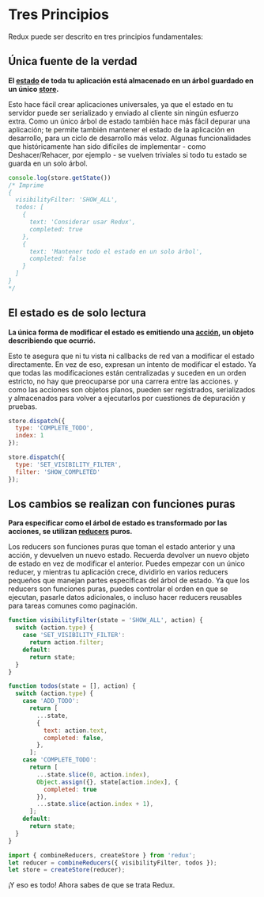 # Tres Principios

Redux puede ser descrito en tres principios fundamentales:

## Única fuente de la verdad
**El [estado](glosario#estado) de toda tu aplicación está almacenado en un árbol guardado en un único [store](glosario.md#store).**

Esto hace fácil crear aplicaciones universales, ya que el estado en tu servidor puede ser serializado y enviado al cliente sin ningún esfuerzo extra. Como un único árbol de estado también hace más fácil depurar una aplicación; te permite también mantener el estado de la aplicación en desarrollo, para un ciclo de desarrollo más veloz. Algunas funcionalidades que históricamente han sido difíciles de implementar - como Deshacer/Rehacer, por ejemplo - se vuelven triviales si todo tu estado se guarda en un solo árbol.
```javascript
console.log(store.getState())
/* Imprime
{
  visibilityFilter: 'SHOW_ALL',
  todos: [
    {
      text: 'Considerar usar Redux',
      completed: true
    },
    {
      text: 'Mantener todo el estado en un solo árbol',
      completed: false
    }
  ]
}
*/
```

## El estado es de solo lectura
**La única forma de modificar el estado es emitiendo una [acción](glosario.md#accion), un objeto describiendo que ocurrió.**

Esto te asegura que ni tu vista ni callbacks de red van a modificar el estado directamente. En vez de eso, expresan un intento de modificar el estado. Ya que todas las modificaciones están centralizadas y suceden en un orden estricto, no hay que preocuparse por una carrera entre las acciones. y como las acciones son objetos planos, pueden ser registrados, serializados y almacenados para volver a ejecutarlos por cuestiones de depuración y pruebas.
```javascript
store.dispatch({
  type: 'COMPLETE_TODO',
  index: 1
});

store.dispatch({
  type: 'SET_VISIBILITY_FILTER',
  filter: 'SHOW_COMPLETED'
});
```

## Los cambios se realizan con funciones puras
**Para especificar como el árbol de estado es transformado por las acciones, se utilizan [reducers](glosario.md#reducer) puros.**

Los reducers son funciones puras que toman el estado anterior y una acción, y devuelven un nuevo estado. Recuerda devolver un nuevo objeto de estado en vez de modificar el anterior. Puedes empezar con un único reducer, y mientras tu aplicación crece, dividirlo en varios reducers pequeños que manejan partes específicas del árbol de estado. Ya que los reducers son funciones puras, puedes controlar el orden en que se ejecutan, pasarle datos adicionales, o incluso hacer reducers reusables para tareas comunes como paginación.
```javascript
function visibilityFilter(state = 'SHOW_ALL', action) {
  switch (action.type) {
    case 'SET_VISIBILITY_FILTER':
      return action.filter;
    default:
      return state;
  }
}

function todos(state = [], action) {
  switch (action.type) {
    case 'ADD_TODO':
      return [
        ...state,
        {
          text: action.text,
          completed: false,
        },
      ];
    case 'COMPLETE_TODO':
      return [
        ...state.slice(0, action.index),
        Object.assign({}, state[action.index], {
          completed: true
        }),
        ...state.slice(action.index + 1),
      ];
    default:
      return state;
  }
}

import { combineReducers, createStore } from 'redux';
let reducer = combineReducers({ visibilityFilter, todos });
let store = createStore(reducer);
```

¡Y eso es todo! Ahora sabes de que se trata Redux.
